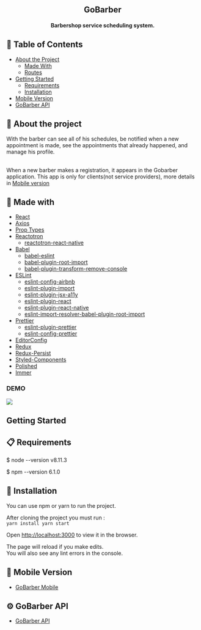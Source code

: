 <br />
<p >
  <h2 align="center">GoBarber</h2>
  <h4 align="center">Barbershop service scheduling system.</h4>
</p>

## 📜 Table of Contents

* [About the Project](#-about-the-project)
  * [Made With](#-made-with)
  * [Routes](#-routes)
* [Getting Started](#getting-started)
  * [Requirements](#-requirements)
  * [Installation](#-installation)
* [Mobile Version](#-mobile-version)
* [GoBarber API](#-gobarber-api)

## 🔎 About the project
With the barber can see all of his schedules, be notified when a new appointment is made, see the appointments that already happened, and manage his profile.
</br></br>

When a new barber makes a registration, it appears in the Gobarber application. This app is only for clients(not service providers), more details in [Mobile version](https://github.com/Wenderson-P/gobarber-mobile)

## 🧰 Made with

- [React](http://facebook.github.io/react-native/) 
- [Axios](https://github.com/axios/axios) 
- [Prop Types](https://github.com/facebook/prop-types) 
- [Reactotron](https://github.com/infinitered/reactotron) 
  - [reactotron-react-native](https://github.com/infinitered/reactotron/blob/master/docs/quick-start-react-native.md)
- [Babel](https://babeljs.io/)
  - [babel-eslint](https://github.com/babel/babel-eslint) 
  - [babel-plugin-root-import](https://github.com/entwicklerstube/babel-plugin-root-import) 
  - [babel-plugin-transform-remove-console](https://github.com/babel/minify/tree/master/packages/babel-plugin-transform-remove-console) 
- [ESLint](https://eslint.org/) 
  - [eslint-config-airbnb](https://github.com/airbnb/javascript/tree/master/packages/eslint-config-airbnb)
  - [eslint-plugin-import](https://github.com/benmosher/eslint-plugin-import) 
  - [eslint-plugin-jsx-a11y](https://github.com/evcohen/eslint-plugin-jsx-a11y) 
  - [eslint-plugin-react](https://github.com/yannickcr/eslint-plugin-react)
  - [eslint-plugin-react-native](https://github.com/Intellicode/eslint-plugin-react-native)
  - [eslint-import-resolver-babel-plugin-root-import](https://github.com/olalonde/eslint-import-resolver-babel-root-import) 
- [Prettier](https://prettier.io/)
  - [eslint-plugin-prettier](https://github.com/prettier/eslint-plugin-prettier)
  - [eslint-config-prettier](https://github.com/prettier/eslint-config-prettier)
- [EditorConfig](https://editorconfig.org/)
- [Redux](https://redux.js.org/)
- [Redux-Persist](https://github.com/rt2zz/redux-persist)
- [Styled-Components](https://github.com/styled-components/styled-components)
- [Polished](https://github.com/styled-components/polished)
- [Immer](https://github.com/immerjs/immer)


### DEMO
<img align="center" src="https://user-images.githubusercontent.com/52503774/72626816-21668d00-392a-11ea-8cf7-4fda6d56f680.gif"/>

## Getting Started
## 📋 Requirements
$ node --version
    v8.11.3

$ npm --version
    6.1.0


## 🔌 Installation
You can use npm or yarn to run the project.

After cloning the project you must run :
</br>
`yarn install
yarn start`

Open [http://localhost:3000](http://localhost:3000) to view it in the browser.

The page will reload if you make edits.<br />
You will also see any lint errors in the console.

## 📱 Mobile Version

* [GoBarber Mobile](https://github.com/Wenderson-P/gobarber-mobile)

## ⚙️ GoBarber API
 * [GoBarber API](https://github.com/Wenderson-P/gobarber-backend)

